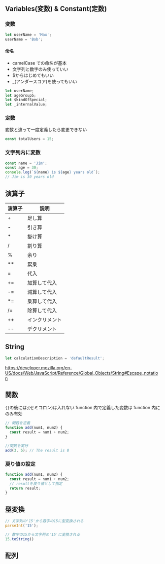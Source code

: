 ## Variables(変数) & Constant(定数)

### 変数

```javascript
let userName = 'Max';
userName = 'Bob';
```

#### 命名

- camelCase での命名が基本
- 文字列と数字のみ使っていい
- $からはじめてもいい
- \_(アンダースコア)を使ってもいい

```javascript
let userName;
let ageGroup5;
let $kindOfSpecial;
let _internalValue;
```

### 定数

変数と違って一度定義したら変更できない

```javascript
const totalUsers = 15;
```

### 文字列内に変数

```javascript
const name = 'Jim';
const age = 30;
console.log(`${name} is ${age} years old`);
// Jim is 30 years old
```

## 演算子

| 演算子 | 説明           |
| ------ | -------------- |
| +      | 足し算         |
| -      | 引き算         |
| \*     | 掛け算         |
| /      | 割り算         |
| %      | 余り           |
| \*\*   | 累乗           |
| =      | 代入           |
| +=     | 加算して代入   |
| -=     | 減算して代入   |
| \*=    | 乗算して代入   |
| /=     | 除算して代入   |
| ++     | インクリメント |
| --     | デクリメント   |

## String

```javascript
let calculationDescription = 'defaultResult';
```

https://developer.mozilla.org/en-US/docs/Web/JavaScript/Reference/Global_Objects/String#Escape_notation

## 関数

`{}`の後には;(セミコロン)は入れない
function 内で定義した変数は function 内にのみ有効

```javascript
// 関数を定義
function add(num1, num2) {
  const result = num1 + num2;
}

//関数を実行
add(3, 5); // The result is 8
```

### 戻り値の設定

```javascript
function add(num1, num2) {
  const result = num1 + num2;
  // resultを戻り値として指定
  return result;
}
```

## 型変換

```javascript
// 文字列の'15'から数字の15に型変換される
parseInt('15');

// 数字の15から文字列の'15'に変換される
15.toString()
```

## 配列
